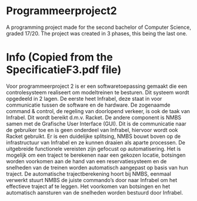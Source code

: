 # Programmeerproject2
A programming project made for the second bachelor of Computer Science, graded 17/20.
The project was created in 3 phases, this being the last one.

# Info (Copied from the SpecificatieF3.pdf file)
Voor programmeerproject 2 is er een softwaretoepassing gemaakt die een controlesysteem realiseert om modeltreinen te besturen.
Dit systeem wordt opgedeeld in 2 lagen. De eerste heet  Infrabel, deze staat in voor communicatie tussen de software en de hardware. 
De zogenaamde  command & control, de regeling van doorlopend verkeer, is ook de taak van Infrabel. Dit wordt  bereikt d.m.v. Racket. 
De andere component is NMBS samen met de Grafische User Interface  (GUI). 
Dit is de communicatie naar de gebruiker toe en is geen onderdeel van Infrabel, hiervoor  wordt ook Racket gebruikt. 
Er is een duidelijke splitsing, NMBS bouwt boven op de infrastructuur  van Infrabel en ze kunnen draaien als aparte processen.
De uitgebreide functionele vereisten zijn  gefocust op automatisering. Het is mogelijk om een traject te berekenen naar een gekozen locatie, 
botsingen worden voorkomen aan de hand van een reservatiesysteem en de snelheden van de  treinen worden automatisch aangepast op basis van hun traject. 
De automatische  trajectberekening hoort bij NMBS, eenmaal verwerkt stuurt NMBS de juiste commando’s door  naar Infrabel om het effectieve traject af te leggen.
Het voorkomen van botsingen en het  automatisch aansturen van de snelheden worden bestuurd door Infrabel.
